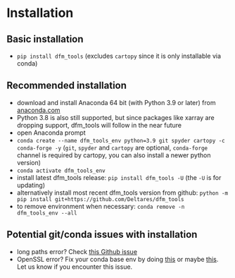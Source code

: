 # Installation

## Basic installation

- ``pip install dfm_tools`` (excludes ``cartopy`` since it is only installable via conda)

## Recommended installation

- download and install Anaconda 64 bit (with Python 3.9 or later) from [anaconda.com](https://www.anaconda.com/distribution/#download-section)
- Python 3.8 is also still supported, but since packages like xarray are dropping support, dfm_tools will follow in the near future
- open Anaconda prompt
- ``conda create --name dfm_tools_env python=3.9 git spyder cartopy -c conda-forge -y`` (``git``, ``spyder`` and ``cartopy`` are optional, ``conda-forge`` channel is required by cartopy, you can also install a newer python version)
- ``conda activate dfm_tools_env``
- install latest dfm_tools release: ``pip install dfm_tools -U`` (the ``-U`` is for updating)
- alternatively install most recent dfm_tools version from github: ``python -m pip install git+https://github.com/Deltares/dfm_tools``
- to remove environment when necessary: ``conda remove -n dfm_tools_env --all``

## Potential git/conda issues with installation

- long paths error? Check [this Github issue](https://github.com/Deltares/HYDROLIB-core/issues/327#issuecomment-1266534032)
- OpenSSL error? Fix your conda base env by doing [this](https://github.com/conda/conda/issues/11795#issuecomment-1335666474) or maybe [this](https://github.com/conda/conda/issues/11795#issuecomment-1382661765). Let us know if you encounter this issue.
